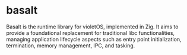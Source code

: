 # basalt

Basalt is the runtime library for violetOS, implemented in Zig. It aims to provide a foundational replacement for traditional libc functionalities, managing application lifecycle aspects such as entry point initialization, termination, memory management, IPC, and tasking.
